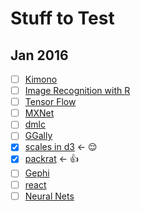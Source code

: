 # Stuff to Test
## Jan 2016 
- [ ] [Kimono](https://www.kimonolabs.com/) 
- [ ] [Image Recognition with R](http://flovv.github.io/Image-Recognition/)
- [ ] [Tensor Flow](https://www.tensorflow.org/) 
- [ ] [MXNet](http://mxnet.readthedocs.org/en/latest/) 
- [ ] [dmlc](https://github.com/dmlc)
- [ ] [GGally](https://github.com/ggobi/ggally)
- [x] [scales in d3](https://medium.com/@mbostock/introducing-d3-scale-61980c51545f#.h5fy1eyix) <- :relieved:
- [x] [packrat](http://rstudio.github.io/packrat/) <- :+1:
- [ ] [Gephi](https://gephi.org/)
- [ ] [react](http://facebook.github.io/react/)
- [ ] [Neural Nets](https://blog.skcript.com/how-to-learn-neural-networks-758b78f2736e#.b4g6v31ne) 
